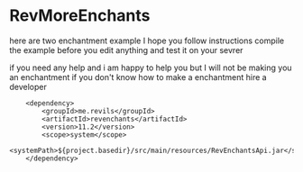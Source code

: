 # RevMoreEnchants


here are two enchantment example
I hope you follow instructions
compile the example before you edit anything and test it on your sevrer 

if you need any help and i am happy to help you
 but I will not be making you an enchantment
 if you don't know how to make a enchantment hire a developer




        <dependency>
            <groupId>me.revils</groupId>
            <artifactId>revenchants</artifactId>
            <version>11.2</version>
            <scope>system</scope>
            <systemPath>${project.basedir}/src/main/resources/RevEnchantsApi.jar</systemPath>
        </dependency>
